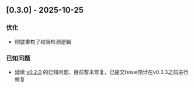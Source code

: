 ## [0.3.0] - 2025-10-25

### 优化
- 彻底重构了权限检测逻辑

### 已知问题
- 延续 [v0.2.0](change_log/v0.2.0.md) 的已知问题，目前暂未修复，已提交Issue预计在v0.3.3之前进行修复